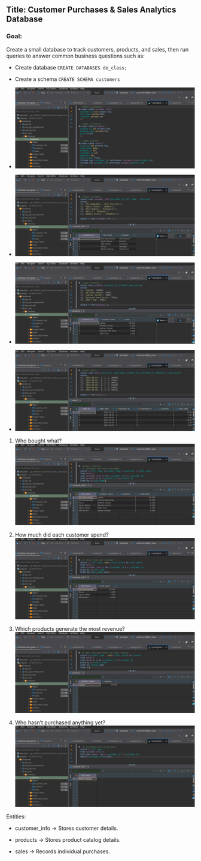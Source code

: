 ## Title: Customer Purchases & Sales Analytics Database

### Goal:
Create a small database to track customers, products, and sales, then run queries to answer common business questions such as:

- Create database
`CREATE DATABASES de_class;`
- Create a schema
`CREATE SCHEMA customers`

- ![Creating tables](create_tables.png)
- ![Inserted customers records](insert_customers.png)
- ![Inserted products records](insert_products.png)
- ![Inserted sales records](insert_sales.png)

1. Who bought what?
![Which customers have made purchases, and what products did they buy?](q1.png)

2. How much did each customer spend?
![What is the total sales amount per customer?](q2.png)

3. Which products generate the most revenue?
![Which product generated the highest total sales?](q3.png)

4. Who hasn’t purchased anything yet?
![Are there any customers who haven't bought any products?](q4.png)

Entities:

- customer_info → Stores customer details.

- products → Stores product catalog details.

- sales → Records individual purchases.